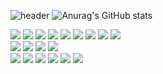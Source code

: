 ![header](https://capsule-render.vercel.app/api?type=waving&color=auto&height=300&section=header&text=capsule%20render&fontSize=90)
![Anurag's GitHub stats](https://github-readme-stats.vercel.app/api?username=ByeoliKim&show_icons=true&theme=cobalt2)
<div>
  <img src="https://img.shields.io/badge/React-61DAFB?style=flat-square&logo=react&logoColor=white">
  <img src="https://img.shields.io/badge/React Query-FF4154?style=flat-square&logo=React Query&logoColor=white">
  <img src="https://img.shields.io/badge/JavaScript-F7DF1E?style=flat-square&logo=javascript&logoColor=white">
  <img src="https://img.shields.io/badge/HTML5-E34F26?style=flat-square&logo=html5&logoColor=white">
  <img src="https://img.shields.io/badge/CSS3-1572B6?style=flat-square&logo=css3&logoColor=white">
  <img src="https://img.shields.io/badge/ESLint-4B32C3?style=flat-square&logo=ESLint&logoColor=white">
  <img src="https://img.shields.io/badge/Prettier-F7B93E?style=flat-square&logo=Prettier&logoColor=white">
  <img src="https://img.shields.io/badge/Tailwind CSS-06B6D4?style=flat-square&logo=Tailwind CSS&logoColor=white">
  <img src="https://img.shields.io/badge/styled-components-DB7093?style=flat-square&logo=styled-components&logoColor=white">
</div>
<div>
  <img src="https://img.shields.io/badge/Visual Studio Code-007ACC?style=flat-square&logo=Visual Studio Code&logoColor=white">
  <img src="https://img.shields.io/badge/npm-CB3837?style=flat-square&logo=npm&logoColor=white">
  <img src="https://img.shields.io/badge/Yarn-2C8EBB?style=flat-square&logo=Yarn&logoColor=white">
  <img src="https://img.shields.io/badge/Vite-646CFF?style=flat-square&logo=Vite&logoColor=white">
</div>
<div>
  <img src="https://img.shields.io/badge/Trello-0052CC?style=flat-square&logo=Trello&logoColor=white">
  <img src="https://img.shields.io/badge/Jira-0052CC?style=flat-square&logo=Jira&logoColor=white">
  <img src="https://img.shields.io/badge/Slack-4A154B?style=flat-square&logo=Slack&logoColor=white">
  <img src="https://img.shields.io/badge/Discord-5865F2?style=flat-square&logo=Discord&logoColor=white">
  <img src="https://img.shields.io/badge/Notion-000000?style=flat-square&logo=Notion&logoColor=white">
  <img src="https://img.shields.io/badge/Adobe Photoshop-31A8FF?style=flat-square&logo=Adobe Photoshop&logoColor=white">
</div>
